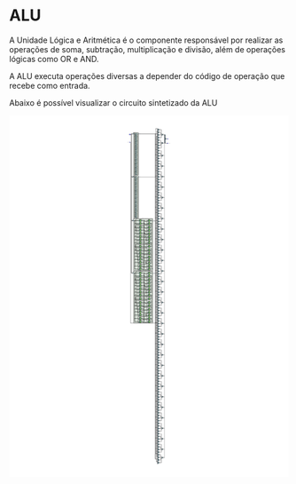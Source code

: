 # ALU
A Unidade Lógica e Aritmética é o componente responsável por realizar as operações de soma, subtração, multiplicação e divisão, além de operações lógicas como OR e AND. 

A ALU executa operações diversas a depender do código de operação que recebe como entrada.

Abaixo é possível visualizar o circuito sintetizado da ALU

![ALU](ALU.jpg)
